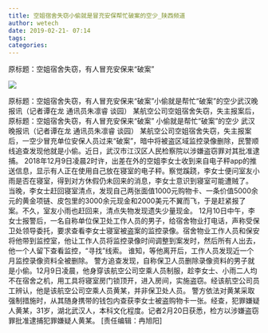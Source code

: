 ```yaml
---
title: 空姐宿舍失窃小偷就是冒充安保帮忙破案的空少_陕西频道
author: wetech
date: 2019-02-21- 07:14
tags: 
categories: 
---
```

原标题：空姐宿舍失窃，有人冒充安保来“破案”
<!-- more -->
                
<img align="center" border="0" src="http://p2.ifengimg.com/a/2016/0810/204c433878d5cf9size1_w16_h16.png" />
                
            
原标题：空姐宿舍失窃，有人冒充安保来“破案”小偷就是帮忙“破案”的空少武汉晚报讯（记者谭在龙 通讯员朱凛睿 谈园） 某航空公司空姐宿舍失窃，失主报案后，
原标题：空姐宿舍失窃，有人冒充安保来“破案”
小偷就是帮忙“破案”的空少
武汉晚报讯（记者谭在龙 通讯员朱凛睿 谈园） 某航空公司空姐宿舍失窃，失主报案后，一空少冒充单位安保人员过来“破案”，暗中将被盗区域监控录像删除，民警顺线追查发现他就是小偷。近日，武汉市江汉区人民检察院以涉嫌盗窃罪对其批准逮捕。
2018年12月9日凌晨2时许，出差在外的空姐李女士收到来自电子秤app的推送信息，显示有人正在使用自己放在寝室的电子秤。察觉蹊跷，李女士便问室友小雨是否在寝室，得到对方休假仍未回来的消息，李女士意识到寝室可能遭贼了。
当晚，李女士赶回寝室清点，发现自己两张面值1000元购物卡、一条价值5000余元的黄金项链、皮包里的3000余元现金和2000美元不翼而飞，于是赶紧报了案。不久，室友小雨也赶回来，清点失物发现遗失少量现金。
12月10日中午，李女士报警后，一名自称单位保卫处工作人员的男子，给宿舍物业打电话，声称受保卫处领导委托，要求查看李女士寝室被盗案的监控录像。宿舍物业工作人员和保安将他带到监控室，他让工作人员将监控录像时间调整到案发时，然后所有人出去，他一个人留下查看监控，“寻找”线索。
谁知，等他离开后，工作人员发现近一个月监控录像资料全被删除。
警方追查发现，自称保卫人员删除录像资料的男子就是小偷。12月9日凌晨，他身穿该航空公司空乘人员制服，趁李女士、小雨二人均不在宿舍之机，用工具将寝室房门锁顶开，进入房间，实施盗窃。经该航空公司员工辨认，他是该航空公司空乘人员黄某，并非保卫处人员。
警方依法对黄某采取强制措施时，从其随身携带的钱包内查获李女士被盗购物卡一张。经查，犯罪嫌疑人黄某，31岁，湖北武汉人，本科文化程度。记者2月20日获悉，检方以涉嫌盗窃罪批准逮捕犯罪嫌疑人黄某。
[责任编辑：冉旭阳]
            
